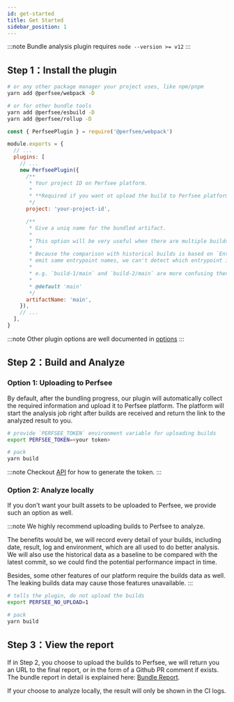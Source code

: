 ```yaml
---
id: get-started
title: Get Started
sidebar_position: 1
---
```


:::note
Bundle analysis plugin requires `node --version >= v12`
:::

## Step 1：Install the plugin

```bash
# or any other package manager your project uses, like npm/pnpm
yarn add @perfsee/webpack -D

# or for other bundle tools
yarn add @perfsee/esbuild -D
yarn add @perfsee/rollup -D
```

```js title="webpack.config.js"
const { PerfseePlugin } = require('@perfsee/webpack')

module.exports = {
  // ...
  plugins: [
    // ...
    new PerfseePlugin({
      /**
       * Your project ID on Perfsee platform.
       *
       * **Required if you want ot upload the build to Perfsee platform for further analysis.**
       */
      project: 'your-project-id',

      /**
       * Give a uniq name for the bundled artifact.
       *
       * This option will be very useful when there are multiple builds in a single commit(in single CI progress)
       *
       * Because the comparison with historical builds is based on `Entrypoint`, and if multiple builds
       * emit same entrypoint names, we can't detect which entrypoint is the correct one to be compared.
       *
       * e.g. `build-1/main` and `build-2/main` are more confusing then `landing/main` and `customers/main`.
       *
       * @default 'main'
       */
      artifactName: 'main',
    }),
    // ...
  ],
}
```

:::note
Other plugin options are well documented in [options](./plugin-options)
:::

## Step 2：Build and Analyze

### Option 1: Uploading to Perfsee

By default, after the bundling progress, our plugin will automatically collect the required information and upload it to Perfsee platform. The platform will start the analysis job right after builds are received and return the link to the analyzed result to you.

```bash
# provide `PERFSEE_TOKEN` environment variable for uploading builds
export PERFSEE_TOKEN=<your token>

# pack
yarn build
```

:::note
Checkout [API](../api) for how to generate the token.
:::

### Option 2: Analyze locally

If you don't want your built assets to be uploaded to Perfsee, we provide such an option as well.

:::note
We highly recommend uploading builds to Perfsee to analyze.

The benefits would be, we will record every detail of your builds, including date, result, log and environment, which are all used to do better analysis. We will also use the historical data as a baseline to be compared with the latest commit, so we could find the potential performance impact in time.

Besides, some other features of our platform require the builds data as well. The leaking builds data may cause those features unavailable.
:::

```bash
# tells the plugin, do not upload the builds
export PERFSEE_NO_UPLOAD=1

# pack
yarn build
```

## Step 3：View the report

If in Step 2, you choose to upload the builds to Perfsee, we will return you an URL to the final report, or in the form of a Github PR comment if exists. The bundle report in detail is explained here: [Bundle Report](./bundle-report).

If your choose to analyze locally, the result will only be shown in the CI logs.
